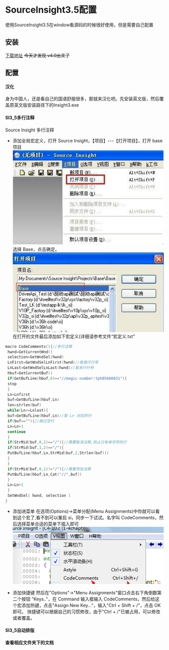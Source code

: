 # SourceInsight3.5配置
使用SourceInsight3.5在window看源码的时候很好使用，但是需要自己配置

## 安装
[下载地址](https://www.sourceinsight.com/download/)
~~今天才发现 v4.0出来了~~

## 配置

#### 汉化
身为中国人，还是看自己的国语舒服很多，那就来汉化吧。先安装英文版，然后覆盖原英文版安装路径下的Insight3.exe

#### SI3_5多行注释
Source Insight  多行注释
* 添加全局宏定义，打开 Source Insight，【项目】---【打开项目】，打开 base 项目
![](./img/20170320-153132-001.jpg)
选择 Base，点击确定。
![](./img/20170320-153457-002.jpg)
在打开的文件最后添加如下宏定义(详细请参考文件“宏定义.txt”
```c++
macro CodeComments(){//多行注释
 hwnd=GetCurrentWnd()
 selection=GetWndSel(hwnd)
 LnFirst=GetWndSelLnFirst(hwnd)//取首行行号
 LnLast=GetWndSelLnLast(hwnd)//取末行行号
 hbuf=GetCurrentBuf()
 if(GetBufLine(hbuf,0)=="//magic-number:tph85666031"){
 stop
 }
 Ln=Lnfirst 
 buf=GetBufLine(hbuf,Ln)
 len=strlen(buf)
 while(Ln<=Lnlast){
 buf=GetBufLine(hbuf,Ln)//取 Ln 对应的行
 if(buf==""){//跳过空行
 Ln=Ln+1 
 continue
 }
 if(StrMid(buf,0,1)=="/"){//需要取消注释,防止只有单字符的行
 if(StrMid(buf,1,2)=="/"){
 PutBufLine(hbuf,Ln,StrMid(buf,2,Strlen(buf)))
 }
 }
 if(StrMid(buf,0,1)!="/"){//需要添加注释
 PutBufLine(hbuf,Ln,Cat("//",buf))
 }
 Ln=Ln+1
 }
 SetWndSel( hwnd, selection )
}
```

* 添加进菜单
在选项(Options)->菜单分配(Menu  Assignments)中你就可以看到这个宏了,看不到可以重启 si，同步一下试试。名字叫 CodeComments，然后选择菜单合适的菜单下插入即可
![](./img/20170320-153846-003.jpg)

* 添加快捷键
然后在"Options"->"Menu  Assignments"窗口点击右下角倒数第二个按钮
"Keys.."，在 Command 输入框输入 CodeComments，然后给这个宏添加热键，点击"Assign New Key..."，输入"Ctrl + Shift + /"，点击 OK 即可。
快捷键可以根据自己的习惯修改，由于"Ctrl + /"已被占用，可以修改或者覆盖。

#### SI3_5自动排版
**查看相应文件夹下的文档**
